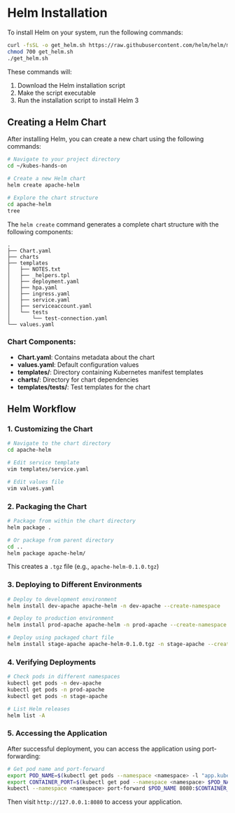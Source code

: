 # Helm Installation

To install Helm on your system, run the following commands:

```bash
curl -fsSL -o get_helm.sh https://raw.githubusercontent.com/helm/helm/main/scripts/get-helm-3
chmod 700 get_helm.sh
./get_helm.sh
```

These commands will:
1. Download the Helm installation script
2. Make the script executable
3. Run the installation script to install Helm 3

## Creating a Helm Chart

After installing Helm, you can create a new chart using the following commands:

```bash
# Navigate to your project directory
cd ~/kubes-hands-on

# Create a new Helm chart
helm create apache-helm

# Explore the chart structure
cd apache-helm
tree
```

The `helm create` command generates a complete chart structure with the following components:

```
.
├── Chart.yaml
├── charts
├── templates
│   ├── NOTES.txt
│   ├── _helpers.tpl
│   ├── deployment.yaml
│   ├── hpa.yaml
│   ├── ingress.yaml
│   ├── service.yaml
│   ├── serviceaccount.yaml
│   └── tests
│       └── test-connection.yaml
└── values.yaml
```

### Chart Components:
- **Chart.yaml**: Contains metadata about the chart
- **values.yaml**: Default configuration values
- **templates/**: Directory containing Kubernetes manifest templates
- **charts/**: Directory for chart dependencies
- **templates/tests/**: Test templates for the chart

## Helm Workflow

### 1. Customizing the Chart

```bash
# Navigate to the chart directory
cd apache-helm

# Edit service template
vim templates/service.yaml

# Edit values file
vim values.yaml
```

### 2. Packaging the Chart

```bash
# Package from within the chart directory
helm package .

# Or package from parent directory
cd ..
helm package apache-helm/
```

This creates a `.tgz` file (e.g., `apache-helm-0.1.0.tgz`)

### 3. Deploying to Different Environments

```bash
# Deploy to development environment
helm install dev-apache apache-helm -n dev-apache --create-namespace

# Deploy to production environment
helm install prod-apache apache-helm -n prod-apache --create-namespace

# Deploy using packaged chart file
helm install stage-apache apache-helm-0.1.0.tgz -n stage-apache --create-namespace
```

### 4. Verifying Deployments

```bash
# Check pods in different namespaces
kubectl get pods -n dev-apache
kubectl get pods -n prod-apache
kubectl get pods -n stage-apache

# List Helm releases
helm list -A
```

### 5. Accessing the Application

After successful deployment, you can access the application using port-forwarding:

```bash
# Get pod name and port-forward
export POD_NAME=$(kubectl get pods --namespace <namespace> -l "app.kubernetes.io/name=apache-helm,app.kubernetes.io/instance=<release-name>" -o jsonpath="{.items[0].metadata.name}")
export CONTAINER_PORT=$(kubectl get pod --namespace <namespace> $POD_NAME -o jsonpath="{.spec.containers[0].ports[0].containerPort}")
kubectl --namespace <namespace> port-forward $POD_NAME 8080:$CONTAINER_PORT
```

Then visit `http://127.0.0.1:8080` to access your application.
